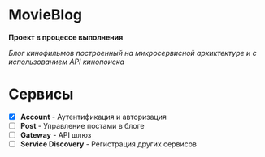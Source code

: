 # MovieBlog
**Проект в процессе выполнения**

*Блог кинофильмов построенный на микросервисной архиктектуре и с использованием API кинопоиска*

# Сервисы
- [x] **Account** - Аутентификация и авторизация
- [ ] **Post** - Управление постами в блоге
- [ ] **Gateway** - API шлюз
- [ ] **Service Discovery** - Регистрация других сервисов

